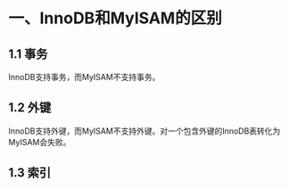 # 一、InnoDB和MyISAM的区别

## 1.1 事务

InnoDB支持事务，而MyISAM不支持事务。

## 1.2 外键

InnoDB支持外键，而MyISAM不支持外键。对一个包含外键的InnoDB表转化为MyISAM会失败。

## 1.3 索引

